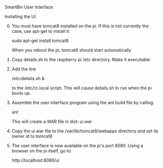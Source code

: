 SmartBin User Interface

Installing the UI

0. You must have tomcat8 installed on the pi.  If this is not currently the
   case, use apt-get to install it:

   sudo apt-get install tomcat8

   When you reboot the pi, tomcat8 should start automatically

1. Copy details.sh to the raspberry pi /etc directory. Make it executable

2. Add the line
   
   /etc/details.sh & 

   to the /etc/rc.local script.  This will cause details.sh to run when 
   the pi boots up.

3. Assemble the user interface program using the ant build file by calling:

   ant

   This will create a WAR file in dist:  ui.war

4. Copy the ui.war file to the /var/lib/tomcat8/webapps directory and set 
   its owner id to tomcat8 

5. The user interface is now available on the pi's port 8080.  Using a
   browser on the pi itself, go to:

   http://localhost:8080/ui
   

